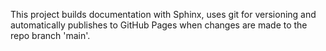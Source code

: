 This project builds documentation with Sphinx, uses git for versioning and automatically publishes to GitHub Pages when changes are made to the repo branch 'main'.